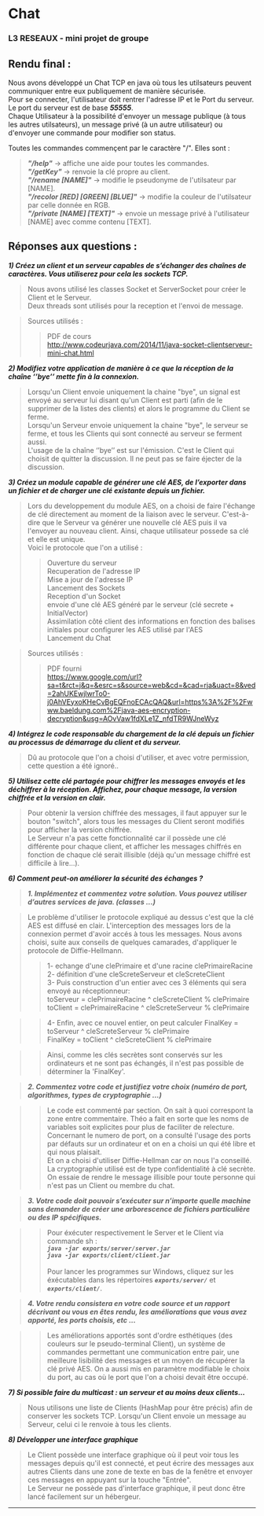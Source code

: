 # Chat
### L3 RESEAUX - mini projet de groupe

## Rendu final :

Nous avons développé un Chat TCP en java où tous les utilsateurs peuvent communiquer entre eux publiquement de manière sécurisée.<br/>
Pour se connecter, l'utilisateur doit rentrer l'adresse IP et le Port du serveur. Le port du serveur est de base ***55555***.<br/>
Chaque Utilisateur à la possibilité d'envoyer un message publique (à tous les autres utilsateurs), un message privé (à un autre utilisateur) ou d'envoyer une commande pour modifier son status.

Toutes les commandes commençent par le caractère "/". Elles sont :
> ***"/help"*** -> affiche une aide pour toutes les commandes.<br/>
> ***"/getKey"*** -> renvoie la clé propre au client.<br/>
> ***"/rename [NAME]"*** -> modifie le pseudonyme de l'utilsateur par [NAME].<br/>
> ***"/recolor [RED] [GREEN] [BLUE]"*** -> modifie la couleur de l'utilsateur par celle donnée en RGB.<br/>
> ***"/private [NAME] [TEXT]"*** -> envoie un message privé à l'utilisateur [NAME] avec comme contenu [TEXT].

## Réponses aux questions :

***1) Créez un client et un serveur capables de s’échanger des chaînes de caractères. Vous utiliserez pour cela les sockets TCP.***

> Nous avons utilisé les classes Socket et ServerSocket pour créer le Client et le Serveur.<br/>
Deux threads sont utilisés pour la reception et l'envoi de message.

> Sources utilisés :
>> PDF de cours <br/>
>> http://www.codeurjava.com/2014/11/java-socket-clientserveur-mini-chat.html

***2) Modifiez votre application de manière à ce que la réception de la chaîne ‘’bye’’ mette fin à la connexion.***

> Lorsqu'un Client envoie uniquement la chaine "bye", un signal est envoyé au serveur lui disant qu'un Client est parti (afin de le supprimer de la listes des clients) et alors le programme du Client se ferme.<br/>
Lorsqu'un Serveur envoie uniquement la chaine "bye", le serveur se ferme, et tous les Clients qui sont connecté au serveur se ferment aussi.<br/>
L'usage de la chaîne ‘’bye’’ est sur l'émission. C'est le Client qui choisit de quitter la discussion. Il ne peut pas se faire éjecter de la discussion.

***3) Créez un module capable de générer une clé AES, de l’exporter dans un fichier et de charger une clé existante depuis un fichier.***

> Lors du developpement du module AES, on a choisi de faire l'échange de clé directement au moment de la liaison avec le serveur. C'est-à-dire que le Serveur va générer une nouvelle clé AES puis il va l'envoyer au nouveau client. Ainsi, chaque utilisateur possede sa clé et elle est unique. <br/>
> Voici le protocole que l'on a utilisé :
>> Ouverture du serveur <br/>
>> Recuperation de l'adresse IP <br/>
>> Mise a jour de l'adresse IP <br/>
>> Lancement des Sockets <br/>
>> Reception d'un Socket <br/>
>> envoie d'une clé AES généré par le serveur (clé secrete + InitialVector) <br/>
>> Assimilation côté client des informations en fonction des balises initiales pour configurer les AES utilisé par l'AES <br/>
>> Lancement du Chat <br/>


> Sources utilisés :
>> PDF fourni <br/>
>> https://www.google.com/url?sa=t&rct=j&q=&esrc=s&source=web&cd=&cad=rja&uact=8&ved=2ahUKEwjlwrTo0-j0AhVEyxoKHeCvBgEQFnoECAcQAQ&url=https%3A%2F%2Fwww.baeldung.com%2Fjava-aes-encryption-decryption&usg=AOvVaw1fdXLe1Z_nfdTR9WJneWyz

***4) Intégrez le code responsable du chargement de la clé depuis un fichier au processus de démarrage du client et du serveur.***

> Dû au protocole que l'on a choisi d'utiliser, et avec votre permission, cette question a été ignoré..

***5) Utilisez cette clé partagée pour chiffrer les messages envoyés et les déchiffrer à la réception. Affichez, pour chaque message, la version chiffrée et la version en clair.***

> Pour obtenir la version chiffrée des messages, il faut appuyer sur le bouton "switch", alors tous les messages du Client seront modifiés pour afficher la version chiffrée.<br/>
Le Serveur n'a pas cette fonctionnalité car il possède une clé différente pour chaque client, et afficher les messages chiffrés en fonction de chaque clé serait illisible (déjà qu'un message chiffré est difficile à lire...).

***6) Comment peut-on améliorer la sécurité des échanges ?***

> ***1. Implémentez et commentez votre solution. Vous pouvez utiliser d’autres services de java. (classes ...)***

> Le problème d'utiliser le protocole expliqué au dessus c'est que la clé AES est diffusé en clair. L'interception des messages lors de la connexion permet d'avoir accés à tous les messages. Nous avons choisi, suite aux conseils de quelques camarades, d'appliquer le protocole de Diffie-Hellmann.
>> 1- echange d'une clePrimaire et d'une racine clePrimaireRacine<br/>
>> 2- définition d'une cleScreteServeur et cleScreteClient<br/>
>> 3- Puis construction d'un entier avec ces 3 éléments qui sera envoyé au réceptionneur:<br/>
>> toServeur = clePrimaireRacine ^ cleScreteClient  % clePrimaire<br/>
>> toClient  = clePrimaireRacine ^ cleScreteServeur % clePrimaire<br/>

>> 4- Enfin, avec ce nouvel entier, on peut calculer
>> FinalKey = toServeur ^ cleScreteServeur % clePrimaire<br/>
>> FinalKey = toClient ^ cleScreteClient % clePrimaire<br/>

>> Ainsi, comme les clés secrètes sont conservés sur les ordinateurs et ne sont pas échangés, il n'est pas possible de déterminer la 'FinalKey'.<br/>

> ***2. Commentez votre code et justifiez votre choix (numéro de port, algorithmes, types de cryptographie ...)***

>> Le code est commenté par section. On sait à quoi correspont la zone entre commentaire. Théo a fait en sorte que les noms de variables soit explicites pour plus de faciliter de relecture. Concernant le numero de port, on a consulté l'usage des ports par défauts sur un ordinateur et on en a choisi un qui été libre et qui nous plaisait. <br/>
Et on a choisi d'utiliser Diffie-Hellman car on nous l'a conseillé. <br/>
La cryptographie utilisé est de type confidentialité à clé secrète. On essaie de rendre le message illisible pour toute personne qui n'est pas un Client ou membre du chat.

> ***3. Votre code doit pouvoir s’exécuter sur n’importe quelle machine sans demander de créer une arborescence de fichiers particulière ou des IP spécifiques.***

>> Pour éxécuter respectivement le Server et le Client via commande sh :<br/>
***```java -jar exports/server/server.jar```***<br/>
***```java -jar exports/client/client.jar```***<br/><br/>
>> Pour lancer les programmes sur Windows, cliquez sur les éxécutables dans les répertoires ***`exports/server/`*** et ***`exports/client/`***.

> ***4. Votre rendu consistera en votre code source et un rapport décrivant ou vous en êtes rendu, les améliorations que vous avez apporté, les ports choisis, etc ...***

>> Les améliorations apportés sont d'ordre esthétiques (des couleurs sur le pseudo-terminal Client), un système de commandes permettant une communication entre pair, une meilleure lisibilité des messages et un moyen de récupérer la clé privé AES. On a aussi mis en paramètre modifiable le choix du port, au cas où le port que l'on a choisi devait être occupé.

***7) Si possible faire du multicast : un serveur et au moins deux clients...***

> Nous utilisons une liste de Clients (HashMap pour être précis) afin de conserver les sockets TCP. Lorsqu'un Client envoie un message au Serveur, celui ci le renvoie à tous les clients.

***8) Développer une interface graphique***

> Le Client possède une interface graphique où il peut voir tous les messages depuis qu'il est connecté, et peut écrire des messages aux autres Clients dans une zone de texte en bas de la fenêtre et envoyer ces messages en appuyant sur la touche "Entrée".<br/>
> Le Serveur ne possède pas d'interface graphique, il peut donc être lancé facilement sur un hébergeur.

----
